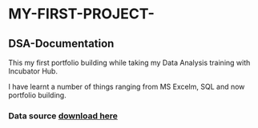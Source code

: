 # MY-FIRST-PROJECT-
## DSA-Documentation
This my first portfolio building while taking my Data Analysis training with Incubator Hub.

I have learnt a number of things ranging from MS Excelm, SQL and now portfolio building.
### Data source [download here](https://www.markdownguide.org/cheat-sheet/)
